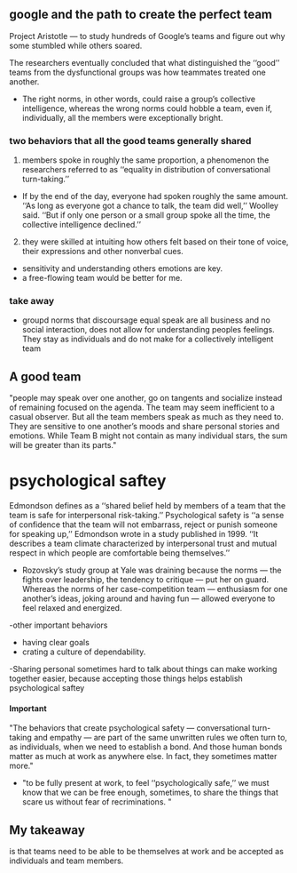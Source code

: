 ## google and the path to create the perfect team

Project Aristotle — to study hundreds of Google’s teams and figure out why some stumbled while others soared. 

The researchers eventually concluded that what distinguished the ‘‘good’’ teams from the dysfunctional groups was how teammates treated one another.  
- The right norms, in other words, could raise a group’s collective intelligence, whereas the wrong norms could hobble a team, even if, individually, all the members were exceptionally bright.

### two behaviors that all the good teams generally shared
1. members spoke in roughly the same proportion, a phenomenon the researchers referred to as ‘‘equality in distribution of conversational turn-taking.’’
  - If by the end of the day, everyone had spoken roughly the same amount. ‘‘As long as everyone got a chance to talk, the team did well,’’ Woolley said. ‘‘But if only one person or a small group spoke all the time, the collective intelligence declined.’’

2. they were skilled at intuiting how others felt based on their tone of voice, their expressions and other nonverbal cues.
- sensitivity and understanding others emotions are key. 
- a free-flowing team would be better for me.


### take away
- groupd norms that discoursage equal speak are all business and no social interaction, does not allow for understanding peoples feelings. They stay as individuals and do not make for a collectively intelligent team

## A good team
"people may speak over one another, go on tangents and socialize instead of remaining focused on the agenda. The team may seem inefficient to a casual observer. But all the team members speak as much as they need to. They are sensitive to one another’s moods and share personal stories and emotions. While Team B might not contain as many individual stars, the sum will be greater than its parts."

# psychological saftey
Edmondson defines as a ‘‘shared belief held by members of a team that the team is safe for interpersonal risk-taking.’’ Psychological safety is ‘‘a sense of confidence that the team will not embarrass, reject or punish someone for speaking up,’’ Edmondson wrote in a study published in 1999. ‘‘It describes a team climate characterized by interpersonal trust and mutual respect in which people are comfortable being themselves.’’
  - Rozovsky’s study group at Yale was draining because the norms — the fights over leadership, the tendency to critique — put her on guard. Whereas the norms of her case-competition team — enthusiasm for one another’s ideas, joking around and having fun — allowed everyone to feel relaxed and energized.

-other important behaviors
  - having clear goals
  - crating a culture of dependability.

-Sharing personal sometimes hard to talk about things can make working together easier, because accepting those things helps establish psychological saftey
#### Important
"The behaviors that create psychological safety — conversational turn-taking and empathy — are part of the same unwritten rules we often turn to, as individuals, when we need to establish a bond. And those human bonds matter as much at work as anywhere else. In fact, they sometimes matter more."

- "to be fully present at work, to feel ‘‘psychologically safe,’’ we must know that we can be free enough, sometimes, to share the things that scare us without fear of recriminations. "

## My takeaway
 is that teams need to be able to be themselves at work and be accepted as individuals and team members. 